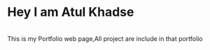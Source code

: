 # Hey I am Atul Khadse
</br>
This is my Portfolio web page,All project are include in that portfolio

